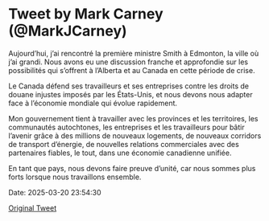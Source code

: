 # Tweet by Mark Carney (@MarkJCarney)

Aujourd’hui, j’ai rencontré la première ministre Smith à Edmonton, la ville où j’ai grandi. Nous avons eu une discussion franche et approfondie sur les possibilités qui s’offrent à l’Alberta et au Canada en cette période de crise.

Le Canada défend ses travailleurs et ses entreprises contre les droits de douane injustes imposés par les États-Unis, et nous devons nous adapter face à l’économie mondiale qui évolue rapidement.

Mon gouvernement tient à travailler avec les provinces et les territoires, les communautés autochtones, les entreprises et les travailleurs pour bâtir l’avenir grâce à des millions de nouveaux logements, de nouveaux corridors de transport d’énergie, de nouvelles relations commerciales avec des partenaires fiables, le tout, dans une économie canadienne unifiée.

En tant que pays, nous devons faire preuve d’unité, car nous sommes plus forts lorsque nous travaillons ensemble.

Date: 2025-03-20 23:54:30

[Original Tweet](https://x.com/MarkJCarney/status/1902871402765504871)
